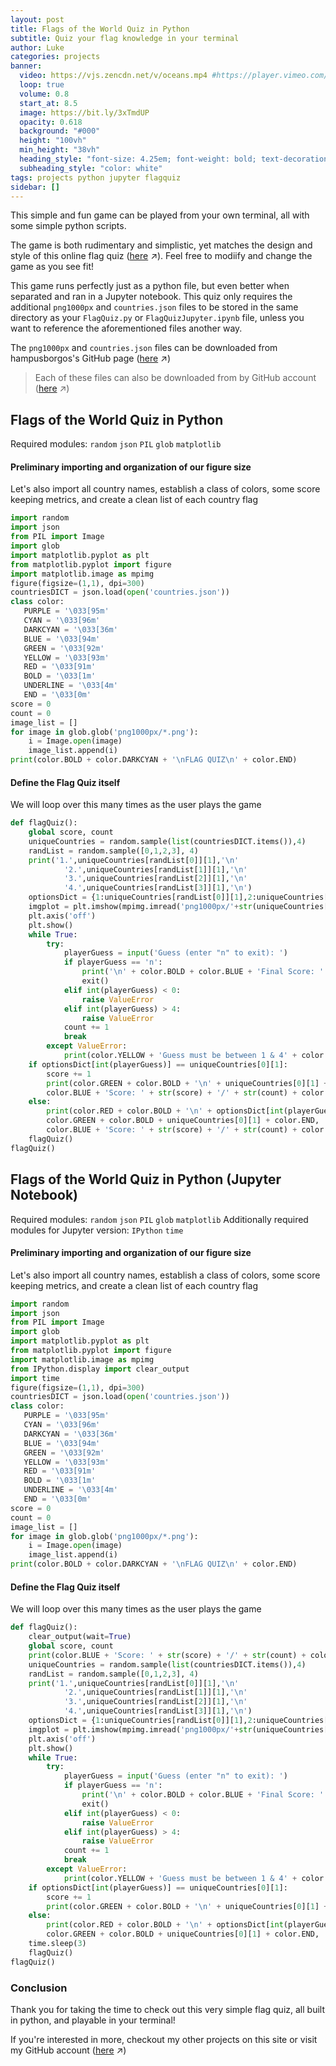 ```yaml
---
layout: post
title: Flags of the World Quiz in Python
subtitle: Quiz your flag knowledge in your terminal
author: Luke
categories: projects
banner:
  video: https://vjs.zencdn.net/v/oceans.mp4 #https://player.vimeo.com/video/537042948?title=0&portrait=0&byline=0&autoplay=1&muted=true
  loop: true
  volume: 0.8
  start_at: 8.5
  image: https://bit.ly/3xTmdUP
  opacity: 0.618
  background: "#000"
  height: "100vh"
  min_height: "38vh"
  heading_style: "font-size: 4.25em; font-weight: bold; text-decoration: underline"
  subheading_style: "color: white"
tags: projects python jupyter flagquiz
sidebar: []
---
```


This simple and fun game can be played from your own terminal, all with some simple python scripts.

The game is both rudimentary and simplistic, yet matches the design and style of this online flag quiz ([here][original-quiz] ↗). Feel free to modiify and change the game as you see fit!

This game runs perfectly just as a python file, but even better when separated and ran in a Jupyter notebook. This quiz only requires the additional `png1000px` and `countries.json` files to be stored in the same directory as your `FlagQuiz.py` or `FlagQuizJupyter.ipynb` file, unless you want to reference the aforementioned files another way.

The `png1000px` and `countries.json` files can be downloaded from hampusborgos's GitHub page ([here][countries-source] ↗) 

> Each of these files can also be downloaded from by GitHub account ([here][github-flagquiz] ↗)

## Flags of the World Quiz in Python

Required modules: `random` `json` `PIL` `glob` `matplotlib`

#### Preliminary importing and organization of our figure size

Let's also import all country names, establish a class of colors, some score keeping metrics, and create a clean list of each country flag

```python
import random 
import json
from PIL import Image
import glob
import matplotlib.pyplot as plt
from matplotlib.pyplot import figure
import matplotlib.image as mpimg
figure(figsize=(1,1), dpi=300)
countriesDICT = json.load(open('countries.json'))
class color:
   PURPLE = '\033[95m'
   CYAN = '\033[96m'
   DARKCYAN = '\033[36m'
   BLUE = '\033[94m'
   GREEN = '\033[92m'
   YELLOW = '\033[93m'
   RED = '\033[91m'
   BOLD = '\033[1m'
   UNDERLINE = '\033[4m'
   END = '\033[0m'
score = 0
count = 0 
image_list = [] 
for image in glob.glob('png1000px/*.png'):
    i = Image.open(image)
    image_list.append(i) 
print(color.BOLD + color.DARKCYAN + '\nFLAG QUIZ\n' + color.END)
```

#### Define the Flag Quiz itself

We will loop over this many times as the user plays the game
```python
def flagQuiz():
    global score, count
    uniqueCountries = random.sample(list(countriesDICT.items()),4)
    randList = random.sample([0,1,2,3], 4)
    print('1.',uniqueCountries[randList[0]][1],'\n'
            '2.',uniqueCountries[randList[1]][1],'\n'
            '3.',uniqueCountries[randList[2]][1],'\n'
            '4.',uniqueCountries[randList[3]][1],'\n')
    optionsDict = {1:uniqueCountries[randList[0]][1],2:uniqueCountries[randList[1]][1],3:uniqueCountries[randList[2]][1],4:uniqueCountries[randList[3]][1]}
    imgplot = plt.imshow(mpimg.imread('png1000px/'+str(uniqueCountries[0][0].lower())+'.png'))    
    plt.axis('off')
    plt.show()
    while True:
        try:
            playerGuess = input('Guess (enter "n" to exit): ')
            if playerGuess == 'n':
                print('\n' + color.BOLD + color.BLUE + 'Final Score: ' + str(score) + '/' + str(count) + color.END)
                exit()
            elif int(playerGuess) < 0:
                raise ValueError
            elif int(playerGuess) > 4:
                raise ValueError
            count += 1
            break
        except ValueError:
            print(color.YELLOW + 'Guess must be between 1 & 4' + color.END)
    if optionsDict[int(playerGuess)] == uniqueCountries[0][1]:
        score += 1     
        print(color.GREEN + color.BOLD + '\n' + uniqueCountries[0][1] + color.END, '\n' + 
        color.BLUE + 'Score: ' + str(score) + '/' + str(count) + color.END)
    else:
        print(color.RED + color.BOLD + '\n' + optionsDict[int(playerGuess)] + color.END, '\n' +
        color.GREEN + color.BOLD + uniqueCountries[0][1] + color.END, '\n' + 
        color.BLUE + 'Score: ' + str(score) + '/' + str(count) + color.END)
    flagQuiz()        
flagQuiz()
```

## Flags of the World Quiz in Python (Jupyter Notebook)

Required modules: `random` `json` `PIL` `glob` `matplotlib`
Additionally required modules for Jupyter version: `IPython` `time`

#### Preliminary importing and organization of our figure size

Let's also import all country names, establish a class of colors, some score keeping metrics, and create a clean list of each country flag

```python
import random 
import json
from PIL import Image
import glob
import matplotlib.pyplot as plt
from matplotlib.pyplot import figure
import matplotlib.image as mpimg
from IPython.display import clear_output
import time
figure(figsize=(1,1), dpi=300)
countriesDICT = json.load(open('countries.json'))
class color:
   PURPLE = '\033[95m'
   CYAN = '\033[96m'
   DARKCYAN = '\033[36m'
   BLUE = '\033[94m'
   GREEN = '\033[92m'
   YELLOW = '\033[93m'
   RED = '\033[91m'
   BOLD = '\033[1m'
   UNDERLINE = '\033[4m'
   END = '\033[0m'
score = 0
count = 0 
image_list = [] 
for image in glob.glob('png1000px/*.png'):
    i = Image.open(image)
    image_list.append(i) 
print(color.BOLD + color.DARKCYAN + '\nFLAG QUIZ\n' + color.END)
```

#### Define the Flag Quiz itself

We will loop over this many times as the user plays the game

```python
def flagQuiz():
    clear_output(wait=True)
    global score, count
    print(color.BLUE + 'Score: ' + str(score) + '/' + str(count) + color.END)
    uniqueCountries = random.sample(list(countriesDICT.items()),4)
    randList = random.sample([0,1,2,3], 4)
    print('1.',uniqueCountries[randList[0]][1],'\n'
            '2.',uniqueCountries[randList[1]][1],'\n'
            '3.',uniqueCountries[randList[2]][1],'\n'
            '4.',uniqueCountries[randList[3]][1],'\n')
    optionsDict = {1:uniqueCountries[randList[0]][1],2:uniqueCountries[randList[1]][1],3:uniqueCountries[randList[2]][1],4:uniqueCountries[randList[3]][1]}
    imgplot = plt.imshow(mpimg.imread('png1000px/'+str(uniqueCountries[0][0].lower())+'.png'))    
    plt.axis('off')
    plt.show()
    while True:
        try:
            playerGuess = input('Guess (enter "n" to exit): ')
            if playerGuess == 'n':
                print('\n' + color.BOLD + color.BLUE + 'Final Score: ' + str(score) + '/' + str(count) + color.END)
                exit()
            elif int(playerGuess) < 0:
                raise ValueError
            elif int(playerGuess) > 4:
                raise ValueError
            count += 1
            break
        except ValueError:
            print(color.YELLOW + 'Guess must be between 1 & 4' + color.END)
    if optionsDict[int(playerGuess)] == uniqueCountries[0][1]:
        score += 1     
        print(color.GREEN + color.BOLD + '\n' + uniqueCountries[0][1] + color.END)
    else:
        print(color.RED + color.BOLD + '\n' + optionsDict[int(playerGuess)] + color.END, '\n' +
        color.GREEN + color.BOLD + uniqueCountries[0][1] + color.END, '\n')
    time.sleep(3)
    flagQuiz()        
flagQuiz()
```

### Conclusion

Thank you for taking the time to check out this very simple flag quiz, all built in python, and playable in your terminal!

If you're interested in more, checkout my other projects on this site or visit my GitHub account ([here][github-account] ↗)

[countries-source]: https://github.com/hampusborgos/country-flags
[original-quiz]: https://world-geography-games.com/en/flags_world.html
[github-flagquiz]: https://github.com/LukeNelsn/pyflagquiz
[github-account]: https://github.com/LukeNelsn/